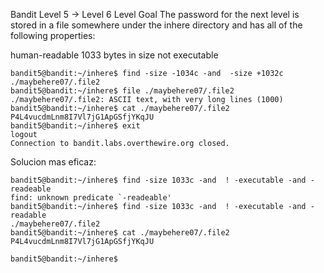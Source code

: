 Bandit Level 5 → Level 6
Level Goal
The password for the next level is stored in a file somewhere under the inhere directory and has all of the following 
properties:

human-readable
1033 bytes in size
not executable

    bandit5@bandit:~/inhere$ find -size -1034c -and  -size +1032c
    ./maybehere07/.file2
    bandit5@bandit:~/inhere$ file ./maybehere07/.file2 
    ./maybehere07/.file2: ASCII text, with very long lines (1000)
    bandit5@bandit:~/inhere$ cat ./maybehere07/.file2
    P4L4vucdmLnm8I7Vl7jG1ApGSfjYKqJU
    bandit5@bandit:~/inhere$ exit
    logout
    Connection to bandit.labs.overthewire.org closed.

Solucion mas eficaz:

    bandit5@bandit:~/inhere$ find -size 1033c -and  ! -executable -and -readeable
    find: unknown predicate `-readeable'
    bandit5@bandit:~/inhere$ find -size 1033c -and  ! -executable -and -readable
    ./maybehere07/.file2
    bandit5@bandit:~/inhere$ cat ./maybehere07/.file2
    P4L4vucdmLnm8I7Vl7jG1ApGSfjYKqJU
                                                                                                                                                                                                                                                                                                                                                                                                                                                                                                                                                                                                                                                                                                                                                                                                                                                                                                                                                                                                                                            bandit5@bandit:~/inhere$ 
